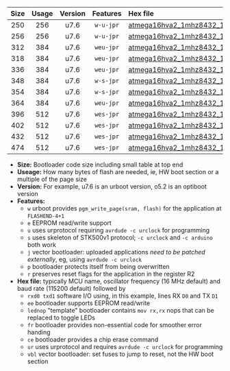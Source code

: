 |Size|Usage|Version|Features|Hex file|
|:-:|:-:|:-:|:-:|:--|
|250|256|u7.6|`w-u-jpr`|[atmega16hva2_1mhz8432_19200bps_rxb0_txb1_ur_vbl.hex](https://raw.githubusercontent.com/stefanrueger/urboot/main//atmega16hva2_1mhz8432_19200bps_rxb0_txb1_ur_vbl.hex)|
|256|256|u7.6|`w-u-jpr`|[atmega16hva2_1mhz8432_19200bps_rxb0_txb1_lednop_ur_vbl.hex](https://raw.githubusercontent.com/stefanrueger/urboot/main//atmega16hva2_1mhz8432_19200bps_rxb0_txb1_lednop_ur_vbl.hex)|
|312|384|u7.6|`weu-jpr`|[atmega16hva2_1mhz8432_19200bps_rxb0_txb1_ee_ur_vbl.hex](https://raw.githubusercontent.com/stefanrueger/urboot/main//atmega16hva2_1mhz8432_19200bps_rxb0_txb1_ee_ur_vbl.hex)|
|318|384|u7.6|`weu-jpr`|[atmega16hva2_1mhz8432_19200bps_rxb0_txb1_ee_lednop_ur_vbl.hex](https://raw.githubusercontent.com/stefanrueger/urboot/main//atmega16hva2_1mhz8432_19200bps_rxb0_txb1_ee_lednop_ur_vbl.hex)|
|336|384|u7.6|`weu-jpr`|[atmega16hva2_1mhz8432_19200bps_rxb0_txb1_ee_lednop_fr_ur_vbl.hex](https://raw.githubusercontent.com/stefanrueger/urboot/main//atmega16hva2_1mhz8432_19200bps_rxb0_txb1_ee_lednop_fr_ur_vbl.hex)|
|348|384|u7.6|`w-s-jpr`|[atmega16hva2_1mhz8432_19200bps_rxb0_txb1_vbl.hex](https://raw.githubusercontent.com/stefanrueger/urboot/main//atmega16hva2_1mhz8432_19200bps_rxb0_txb1_vbl.hex)|
|354|384|u7.6|`w-s-jpr`|[atmega16hva2_1mhz8432_19200bps_rxb0_txb1_lednop_vbl.hex](https://raw.githubusercontent.com/stefanrueger/urboot/main//atmega16hva2_1mhz8432_19200bps_rxb0_txb1_lednop_vbl.hex)|
|364|384|u7.6|`weu-jpr`|[atmega16hva2_1mhz8432_19200bps_rxb0_txb1_ee_lednop_fr_ce_ur_vbl.hex](https://raw.githubusercontent.com/stefanrueger/urboot/main//atmega16hva2_1mhz8432_19200bps_rxb0_txb1_ee_lednop_fr_ce_ur_vbl.hex)|
|396|512|u7.6|`wes-jpr`|[atmega16hva2_1mhz8432_19200bps_rxb0_txb1_ee_vbl.hex](https://raw.githubusercontent.com/stefanrueger/urboot/main//atmega16hva2_1mhz8432_19200bps_rxb0_txb1_ee_vbl.hex)|
|402|512|u7.6|`wes-jpr`|[atmega16hva2_1mhz8432_19200bps_rxb0_txb1_ee_lednop_vbl.hex](https://raw.githubusercontent.com/stefanrueger/urboot/main//atmega16hva2_1mhz8432_19200bps_rxb0_txb1_ee_lednop_vbl.hex)|
|432|512|u7.6|`wes-jpr`|[atmega16hva2_1mhz8432_19200bps_rxb0_txb1_ee_lednop_fr_vbl.hex](https://raw.githubusercontent.com/stefanrueger/urboot/main//atmega16hva2_1mhz8432_19200bps_rxb0_txb1_ee_lednop_fr_vbl.hex)|
|474|512|u7.6|`wes-jpr`|[atmega16hva2_1mhz8432_19200bps_rxb0_txb1_ee_lednop_fr_ce_vbl.hex](https://raw.githubusercontent.com/stefanrueger/urboot/main//atmega16hva2_1mhz8432_19200bps_rxb0_txb1_ee_lednop_fr_ce_vbl.hex)|

- **Size:** Bootloader code size including small table at top end
- **Useage:** How many bytes of flash are needed, ie, HW boot section or a multiple of the page size
- **Version:** For example, u7.6 is an urboot version, o5.2 is an optiboot version
- **Features:**
  + `w` urboot provides `pgm_write_page(sram, flash)` for the application at `FLASHEND-4+1`
  + `e` EEPROM read/write support
  + `u` uses urprotocol requiring `avrdude -c urclock` for programming
  + `s` uses skeleton of STK500v1 protocol; `-c urclock` and `-c arduino` both work
  + `j` vector bootloader: uploaded applications *need to be patched externally*, eg, using `avrdude -c urclock`
  + `p` bootloader protects itself from being overwritten
  + `r` preserves reset flags for the application in the register R2
- **Hex file:** typically MCU name, oscillator frequency (16 MHz default) and baud rate (115200 default) followed by
  + `rxd0 txd1` software I/O using, in this example, lines RX `D0` and TX `D1`
  + `ee` bootloader supports EEPROM read/write
  + `lednop` "template" bootloader contains `mov rx,rx` nops that can be replaced to toggle LEDs
  + `fr` bootloader provides non-essential code for smoother error handing
  + `ce` bootloader provides a chip erase command
  + `ur` uses urprotocol and requires `avrdude -c urclock` for programming
  + `vbl` vector bootloader: set fuses to jump to reset, not the HW boot section
